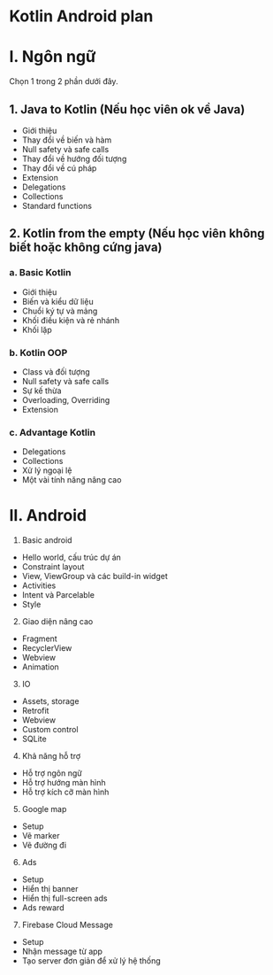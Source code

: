 # Kotlin Android plan

# I. Ngôn ngữ

Chọn 1 trong 2 phần dưới đây.

## 1. Java to Kotlin (Nếu học viên ok về Java)

- Giới thiệu
- Thay đổi về biến và hàm
- Null safety và safe calls
- Thay đổi về hướng đối tượng
- Thay đổi về cú pháp
- Extension
- Delegations
- Collections
- Standard functions

## 2. Kotlin from the empty (Nếu học viên không biết hoặc không cứng java)

### a. Basic Kotlin

- Giới thiệu
- Biến và kiểu dữ liệu
- Chuổi ký tự và mảng
- Khối điều kiện và rẻ nhánh
- Khối lặp

### b. Kotlin OOP
- Class và đối tượng
- Null safety và safe calls
- Sự kế thừa
- Overloading, Overriding
- Extension

### c. Advantage Kotlin
- Delegations
- Collections
- Xử lý ngoại lệ
- Một vài tính năng nâng cao

# II. Android

1. Basic android
- Hello world, cấu trúc dự án
- Constraint layout
- View, ViewGroup và các build-in widget
- Activities
- Intent và Parcelable
- Style

2. Giao diện nâng cao
- Fragment
- RecyclerView
- Webview 
- Animation

3. IO
- Assets, storage
- Retrofit
- Webview
- Custom control
- SQLite

4. Khả năng hỗ trợ
- Hỗ trợ ngôn ngữ
- Hỗ trợ hướng màn hình
- Hỗ trợ kích cỡ màn hình

5. Google map
- Setup
- Vẽ marker
- Vẽ đường đi

6. Ads
- Setup
- Hiển thị banner
- Hiển thị full-screen ads
- Ads reward

7. Firebase Cloud Message
- Setup
- Nhận message từ app
- Tạo server đơn giản để xử lý hệ thống
